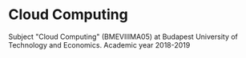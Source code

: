 # Cloud Computing
Subject "Cloud Computing" (BMEVIIIMA05) at Budapest University of Technology and Economics. Academic year 2018-2019

